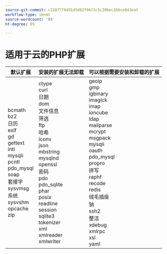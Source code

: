 ```yaml
---
source-git-commit: c21077f9491d5d82f0673c5c20bec166ce843eaf
workflow-type: tm+mt
source-wordcount: '93'
ht-degree: 0%

---
```

# 适用于云的PHP扩展

<table style="table-layout:auto">
    <thead>
      <tr>
        <th>
            默认扩展
        </th>
        <th>
            安装的扩展无法卸载
        </th>
        <th>
            可以根据需要安装和卸载的扩展
        </th>
      </tr>
    </thead>
    <tbody>
        <tr>
            <td>
                bcmath<br>
                bz2<br>
                日历<br>
                exif<br>
                gd<br>
                gettext<br>
                intl<br>
                mysqli<br>
                pcntl<br>
                pdo_mysql<br>
                soap<br>
                套接字<br>
                sysvmsg<br>
                系统<br>
                sysvshm<br>
                opcache<br>
                zip<br>
            </td>
            <td>
                ctype<br>
                curl<br>
                日期<br>
                dom<br>
                文件信息<br>
                筛选<br>
                ftp<br>
                哈希<br>
                iconv<br>
                json<br>
                mbstring<br>
                mysqlnd<br>
                openssl<br>
                密码<br>
                pdo<br>
                pdo_sqlite<br>
                phar<br>
                posix<br>
                readline<br>
                session<br>
                sqlite3<br>
                tokenizer<br>
                xml<br>
                xmlreader<br>
                xmlwriter<br>
            </td>
            <td>
                geoip<br>
                gmp<br>
                igbinary<br>
                imagick<br>
                imap<br>
                ioncube<br>
                ldap<br>
                mailparse<br>
                mcrypt<br>
                msgpack<br>
                mysqli<br>
                oauth<br>
                pdo_mysql<br>
                propro<br>
                拼写<br>
                raphf<br>
                recode<br>
                redis<br>
                绒毛插座<br>
                钠<br>
                ssh2<br>
                整洁<br>
                xdebug<br>
                xmlrpc<br>
                xsl<br>
                yaml<br>
            </td>
        </tr>
    </tbody>
</table>
